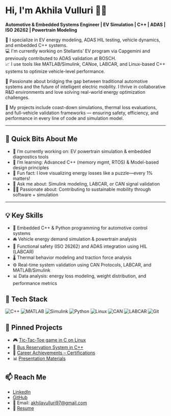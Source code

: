 # Hi, I'm Akhila Vulluri 👩‍💻
**Automotive & Embedded Systems Engineer | EV Simulation | C++ | ADAS | ISO 26262 | Powertrain Modeling**

🚗 I specialize in EV energy modeling, ADAS HIL testing, vehicle dynamics, and embedded C++ systems.  
💻 I'm currently working on Stellantis’ EV program via Capgemini and previously contributed to ADAS validation at BOSCH.  
📈 I use tools like MATLAB/Simulink, CANoe, LABCAR, and Linux-based C++ systems to optimize vehicle-level performance.

🔬 Passionate about bridging the gap between traditional automotive systems and the future of intelligent electric mobility. I thrive in collaborative R&D environments and love solving real-world energy optimization challenges.

🧪 My projects include coast-down simulations, thermal loss evaluations, and full-vehicle validation frameworks — ensuring safety, efficiency, and performance in every line of code and simulation model.

---

## 👀 Quick Bits About Me
- 🔭 I’m currently working on: EV powertrain simulation & embedded diagnostics tools  
- 🌱 I’m learning: Advanced C++ (memory mgmt, RTOS) & Model-based design principles  
- 🧠 Fun fact: I love visualizing energy losses like a puzzle—every 1% matters!  
- 💬 Ask me about: Simulink modeling, LABCAR, or CAN signal validation  
- 👩‍🎓 Passionate about: Contributing to sustainable mobility through software + simulation  

---

## 💡 Key Skills
- 🔧 Embedded C++ & Python programming for automotive control systems  
- 🚘 Vehicle energy demand simulation & powertrain analysis  
- 🧠 Functional safety (ISO 26262) and ADAS integration using HIL (LABCAR)  
- 🌡️ Thermal behavior modeling and traction force analysis  
- ⚙️ Real-time system validation using CAN Protocols, LABCAR, and MATLAB/Simulink  
- 📊 Data analysis: energy loss modeling, weight distribution, and performance metrics  

## 🔧 Tech Stack
![C++](https://img.shields.io/badge/-C++-00599C?style=flat&logo=cplusplus&logoColor=white)
![MATLAB](https://img.shields.io/badge/-MATLAB-orange?style=flat)
![Simulink](https://img.shields.io/badge/-Simulink-blue?style=flat)
![Python](https://img.shields.io/badge/-Python-black?style=flat&logo=python)
![Linux](https://img.shields.io/badge/-Linux-FCC624?style=flat&logo=linux&logoColor=black)
![CAN](https://img.shields.io/badge/-CAN--Protocol-blue?style=flat)
![LABCAR](https://img.shields.io/badge/-LABCAR-3776AB?style=flat)
![Git](https://img.shields.io/badge/-Git-F05032?style=flat&logo=git&logoColor=white)

## 📌 Pinned Projects
- 🎮 [Tic-Tac-Toe game in C on Linux](https://github.com/AkhilaVulluri/Tic-Tac-Toe-game-using-C-on-Linux.git)
- 🚌 [Bus Reservation System in C++](https://github.com/AkhilaVulluri/Bus-Reservation-System-Project.git)
- 📄 [Career Achievements – Certifications](https://github.com/AkhilaVulluri/Career-Achievements.git)
- 📊 [Presentation Materials](https://github.com/AkhilaVulluri/Presentation-.git)

## 📫 Reach Me
- [LinkedIn](https://linkedin.com/in/akhila-vulluri)  
- [GitHub](https://github.com/AkhilaVulluri)  
- 📧 Email: akhilavulluri97@gmail.com  
- 📄 [Resume](https://github.com/AkhilaVulluri/Career-Achievements/blob/main/Vulluri%20Akhila%20Resume.pdf)  
